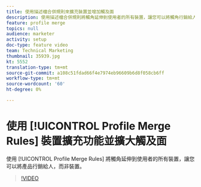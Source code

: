 ```yaml
---
title: 使用描述檔合併規則來擴充裝置並增加觸及面
description: 使用描述檔合併規則將觸角延伸到使用者的所有裝置，讓您可以將觸角行銷給人，而非裝置。
feature: profile merge
topics: null
audience: marketer
activity: setup
doc-type: feature video
team: Technical Marketing
thumbnail: 35939.jpg
kt: 5552
translation-type: tm+mt
source-git-commit: a108c51fdad66f4e7974eb96609b6d8f058cb6ff
workflow-type: tm+mt
source-wordcount: '60'
ht-degree: 0%

---
```



# 使用 [!UICONTROL Profile Merge Rules] 裝置擴充功能並擴大觸及面

使用 [!UICONTROL Profile Merge Rules] 將觸角延伸到使用者的所有裝置，讓您可以將產品行銷給人，而非裝置。

>[!VIDEO](https://video.tv.adobe.com/v/35939/?quality=12&learn=on)
